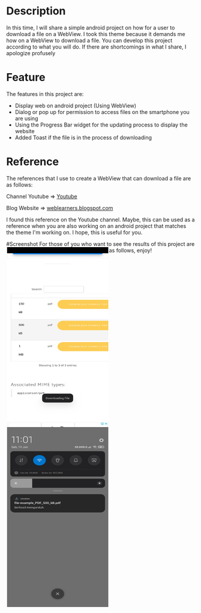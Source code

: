 # Description
In this time, I will share a simple android project on how for a user to download a file on a WebView. I took this theme because it demands me how on a WebView to download a file.
You can develop this project according to what you will do. If there are shortcomings in what I share, I apologize profusely

# Feature
The features in this project are:
* Display web on android project (Using WebView)
* Dialog or pop up for permission to access files on the smartphone you are using
* Using the Progress Bar widget for the updating process to display the website
* Added Toast if the file is in the process of downloading

# Reference
The references that I use to create a WebView that can download a file are as follows:

Channel Youtube => [Youtube](https://www.youtube.com/watch?v=XhEg8VloXos)

Blog Website    => [weblearners.blogspot.com](https://weblearners.blogspot.com/2020/04/how-to-enable-download-in-android.html)

I found this reference on the Youtube channel. Maybe, this can be used as a reference when you are also working on an android project that matches the theme I'm working on. 
I hope, this is useful for you.

#Screenshot
For those of you who want to see the results of this project are as follows, enjoy!
<img align="left" src="https://github.com/aqshalrzq/WebViewDownloader/blob/master/screenshot/gambar_01.jpg" width="270" height="480" hspace="2"/>
<img align="left" src="https://github.com/aqshalrzq/WebViewDownloader/blob/master/screenshot/gambar_02.jpg" width="270" height="480" hspace="2"/>
